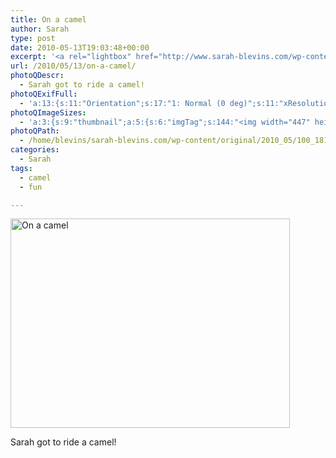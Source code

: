 ```yaml
---
title: On a camel
author: Sarah
type: post
date: 2010-05-13T19:03:48+00:00
excerpt: '<a rel="lightbox" href="http://www.sarah-blevins.com/wp-content/main/2010_05/100_1819.jpg" title="On a camel"><img width="447" height="335" alt="On a camel" src="/images/original/2010_05/100_1819.jpg" class="photoQexcerpt photoQLinkImg" /></a>'
url: /2010/05/13/on-a-camel/
photoQDescr:
  - Sarah got to ride a camel!
photoQExifFull:
  - 'a:13:{s:11:"Orientation";s:17:"1: Normal (0 deg)";s:11:"xResolution";s:2:"72";s:11:"yResolution";s:2:"72";s:14:"ResolutionUnit";s:4:"Inch";s:8:"Software";s:15:"QuickTime 7.6.6";s:8:"DateTime";s:19:"2010:05:23 17:15:46";s:12:"HostComputer";s:15:"Mac OS X 10.6.3";s:11:"ExifVersion";s:11:"version 2.2";s:16:"DateTimeOriginal";s:19:"2010:05:13 16:31:00";s:10:"ColorSpace";s:4:"sRGB";s:14:"ExifImageWidth";s:11:"1280 pixels";s:15:"ExifImageHeight";s:10:"960 pixels";s:20:"FocalLength35mmEquiv";s:0:"";}'
photoQImageSizes:
  - 'a:3:{s:9:"thumbnail";a:5:{s:6:"imgTag";s:144:"<img width="447" height="335" alt="On a camel" src="/images/original/2010_05/100_1819.jpg" class="PhotoQImg" />";s:6:"imgUrl";s:70:"/images/original/2010_05/100_1819.jpg";s:7:"imgPath";s:73:"/home/blevins/sarah-blevins.com/wp-content/thumbnail/2010_05/100_1819.jpg";s:8:"imgWidth";s:3:"447";s:9:"imgHeight";s:3:"335";}s:4:"main";a:5:{s:6:"imgTag";s:139:"<img width="700" height="525" alt="On a camel" src="http://www.sarah-blevins.com/wp-content/main/2010_05/100_1819.jpg" class="PhotoQImg" />";s:6:"imgUrl";s:65:"http://www.sarah-blevins.com/wp-content/main/2010_05/100_1819.jpg";s:7:"imgPath";s:68:"/home/blevins/sarah-blevins.com/wp-content/main/2010_05/100_1819.jpg";s:8:"imgWidth";s:3:"700";s:9:"imgHeight";s:3:"525";}s:8:"original";a:5:{s:6:"imgTag";s:144:"<img width="1280" height="960" alt="On a camel" src="/images/original/2010_05/100_1819.jpg" class="PhotoQImg" />";s:6:"imgUrl";s:69:"/images/original/2010_05/100_1819.jpg";s:7:"imgPath";s:72:"/home/blevins/sarah-blevins.com/wp-content/original/2010_05/100_1819.jpg";s:8:"imgWidth";s:4:"1280";s:9:"imgHeight";s:3:"960";}}'
photoQPath:
  - /home/blevins/sarah-blevins.com/wp-content/original/2010_05/100_1819.jpg
categories:
  - Sarah
tags:
  - camel
  - fun

---
```

<a rel="lightbox" href="/images/original/2010_05/100_1819.jpg" title="On a camel"><img width="447" height="335" alt="On a camel" src="/images/original/2010_05/100_1819.jpg" class="photoQcontent photoQLinkImg" /></a>

<div class="photoQDescr">
  Sarah got to ride a camel!
</div>